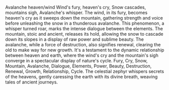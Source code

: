 Avalanche heaven/wind
Wind's fury, heaven's cry,
Snow cascades, mountains sigh,
Avalanche's whisper.
The wind, in its fury, becomes heaven's cry as it sweeps down the mountain, gathering strength and voice before unleashing the snow in a thunderous avalanche. This phenomenon, a whisper turned roar, marks the intense dialogue between the elements. The mountain, stoic and ancient, releases its hold, allowing the snow to cascade down its slopes in a display of raw power and sublime beauty. The avalanche, while a force of destruction, also signifies renewal, clearing the old to make way for new growth. It's a testament to the dynamic relationship between heaven and earth, where the wind's cry and the mountain's sigh converge in a spectacular display of nature's cycle.
Fury, Cry, Snow, Mountain, Avalanche, Dialogue, Elements, Power, Beauty, Destruction, Renewal, Growth, Relationship, Cycle.
The celestial zephyr whispers secrets of the heavens, gently caressing the earth with its divine breath, weaving tales of ancient journeys.